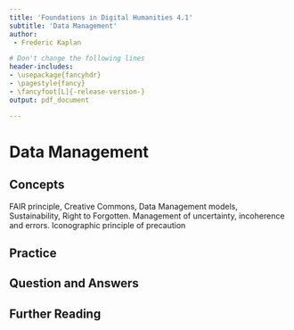 ```yaml
---
title: 'Foundations in Digital Humanities 4.1'
subtitle: 'Data Management'
author:
 - Frederic Kaplan

# Don't change the following lines
header-includes:
- \usepackage{fancyhdr}
- \pagestyle{fancy}
- \fancyfoot[L]{-release-version-}
output: pdf_document

---
```


# Data Management

## Concepts

FAIR principle, Creative Commons, Data Management models, Sustainability, Right to Forgotten. Management of uncertainty, incoherence and errors. Iconographic principle of precaution



## Practice

## Question and Answers 

## Further Reading
